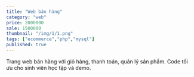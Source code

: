 ```yaml
---
title: "Web bán hàng"
category: "web"
price: 2000000
sale: 1500000
thumbnail: "/img/1/1.png" 
tags: ["ecommerce","php","mysql"]
published: true
---
```


Trang web bán hàng với giỏ hàng, thanh toán, quản lý sản phẩm.
Code tối ưu cho sinh viên học tập và demo.
